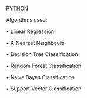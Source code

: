 PYTHON 


Algorithms used:

• Linear Regression

• K-Nearest Neighbours

• Decision Tree Classification

• Random Forest Classification

• Naive Bayes Classification

• Support Vector Classification
